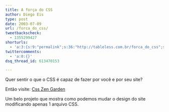 ```yaml
---
title: A força do CSS
author: Diego Eis
type: post
date: 2003-07-09
url: /forca_do_css/
tweetbackscheck:
  - 1355299427
shorturls:
  - 'a:3:{s:9:"permalink";s:36:"http://tableless.com.br/forca_do_css";s:7:"tinyurl";s:26:"http://tinyurl.com/3vws6ct";s:4:"isgd";s:19:"http://is.gd/NQPxpH";}'
twittercomments:
  - 'a:0:{}'
dsq_thread_id: 613470153

---
```

Quer sentir o que o CSS é capaz de fazer por você e por seu site?
              
Então visite: [Css Zen Garden][1]
              
Um belo projeto que mostra como podemos mudar o design do site modificando apenas 1 arquivo CSS.

 [1]: http://www.csszengarden.com/ "Css Zen Garden"